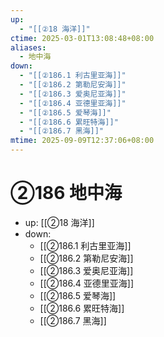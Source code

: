 ```yaml
---
up:
  - "[[②18 海洋]]"
ctime: 2025-03-01T13:08:48+08:00
aliases:
  - 地中海
down:
  - "[[②186.1 利古里亚海]]"
  - "[[②186.2 第勒尼安海]]"
  - "[[②186.3 爱奥尼亚海]]"
  - "[[②186.4 亚德里亚海]]"
  - "[[②186.5 爱琴海]]"
  - "[[②186.6 累旺特海]]"
  - "[[②186.7 黑海]]"
mtime: 2025-09-09T12:37:06+08:00
---
```


# ②186 地中海

- up: [[②18 海洋]]
- down:	
	- [[②186.1 利古里亚海]]
	- [[②186.2 第勒尼安海]]
	- [[②186.3 爱奥尼亚海]]
	- [[②186.4 亚德里亚海]]
	- [[②186.5 爱琴海]]
	- [[②186.6 累旺特海]]
	- [[②186.7 黑海]]
	
